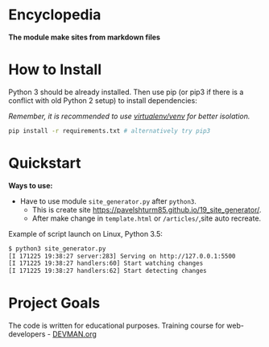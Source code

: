 # Encyclopedia

**The module make sites from markdown files**

# How to Install

Python 3 should be already installed. Then use pip (or pip3 if there is a conflict with old Python 2 setup) to install dependencies:

*Remember, it is recommended to use [virtualenv/venv](https://devman.org/encyclopedia/pip/pip_virtualenv/) for better isolation.*

```bash
pip install -r requirements.txt # alternatively try pip3
```

# Quickstart
**Ways to use:**
- Have to use  module `site_generator.py` after `python3`.
  - This is create site https://pavelshturm85.github.io/19_site_generator/.
  - After make change in `template.html` or `/articles/`,site auto recreate.




Example of script launch on Linux, Python 3.5:


```bash
$ python3 site_generator.py
[I 171225 19:38:27 server:283] Serving on http://127.0.0.1:5500
[I 171225 19:38:27 handlers:60] Start watching changes
[I 171225 19:38:27 handlers:62] Start detecting changes

```

# Project Goals

The code is written for educational purposes. Training course for web-developers - [DEVMAN.org](https://devman.org)
